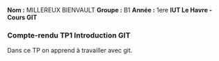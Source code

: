 **Nom :** MILLEREUX BIENVAULT
**Groupe :** B1
**Année :** 1ere
**IUT Le Havre - Cours GIT**

### Compte-rendu TP1 Introduction GIT
Dans ce TP on apprend à travailler avec git.
